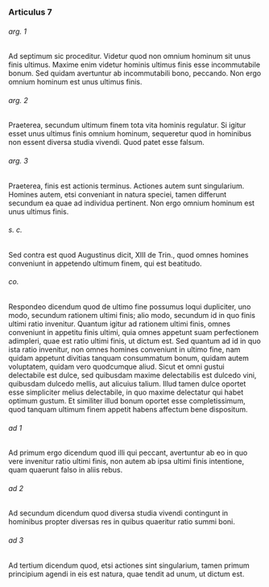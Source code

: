 ### Articulus 7

###### arg. 1
Ad septimum sic proceditur. Videtur quod non omnium hominum sit unus finis ultimus. Maxime enim videtur hominis ultimus finis esse incommutabile bonum. Sed quidam avertuntur ab incommutabili bono, peccando. Non ergo omnium hominum est unus ultimus finis.

###### arg. 2
Praeterea, secundum ultimum finem tota vita hominis regulatur. Si igitur esset unus ultimus finis omnium hominum, sequeretur quod in hominibus non essent diversa studia vivendi. Quod patet esse falsum.

###### arg. 3
Praeterea, finis est actionis terminus. Actiones autem sunt singularium. Homines autem, etsi conveniant in natura speciei, tamen differunt secundum ea quae ad individua pertinent. Non ergo omnium hominum est unus ultimus finis.

###### s. c.
Sed contra est quod Augustinus dicit, XIII de Trin., quod omnes homines conveniunt in appetendo ultimum finem, qui est beatitudo.

###### co.
Respondeo dicendum quod de ultimo fine possumus loqui dupliciter, uno modo, secundum rationem ultimi finis; alio modo, secundum id in quo finis ultimi ratio invenitur. Quantum igitur ad rationem ultimi finis, omnes conveniunt in appetitu finis ultimi, quia omnes appetunt suam perfectionem adimpleri, quae est ratio ultimi finis, ut dictum est. Sed quantum ad id in quo ista ratio invenitur, non omnes homines conveniunt in ultimo fine, nam quidam appetunt divitias tanquam consummatum bonum, quidam autem voluptatem, quidam vero quodcumque aliud. Sicut et omni gustui delectabile est dulce, sed quibusdam maxime delectabilis est dulcedo vini, quibusdam dulcedo mellis, aut alicuius talium. Illud tamen dulce oportet esse simpliciter melius delectabile, in quo maxime delectatur qui habet optimum gustum. Et similiter illud bonum oportet esse completissimum, quod tanquam ultimum finem appetit habens affectum bene dispositum.

###### ad 1
Ad primum ergo dicendum quod illi qui peccant, avertuntur ab eo in quo vere invenitur ratio ultimi finis, non autem ab ipsa ultimi finis intentione, quam quaerunt falso in aliis rebus.

###### ad 2
Ad secundum dicendum quod diversa studia vivendi contingunt in hominibus propter diversas res in quibus quaeritur ratio summi boni.

###### ad 3
Ad tertium dicendum quod, etsi actiones sint singularium, tamen primum principium agendi in eis est natura, quae tendit ad unum, ut dictum est.

